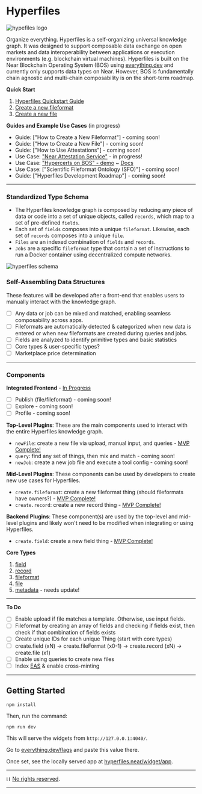 # Hyperfiles

![hypefiles logo](images/logoblack.png)

Organize everything. Hyperfiles is a self-organizing universal knowledge graph. It was designed to support composable data exchange on open markets and data interoperability between applications or execution environments (e.g. blockchain virtual machines). Hyperfiles is built on the Near Blockchain Operating System (BOS) using [everything.dev](https://everything.dev) and currently only supports data types on Near. However, BOS is fundamentally chain agnostic and multi-chain composability is on the short-term roadmap.

**Quick Start**

1. [Hyperfiles Quickstart Guide](http://docs.hyperfiles.org)
2. [Create a new fileformat](https://everything.dev/flowscience.near/widget/create.fileFormat)
3. [Create a new file](https://everything.dev/flowscience.near/widget/create.file)

**Guides and Example Use Cases** (in progress)
- Guide: ["How to Create a New Fileformat"] - coming soon!
- Guide: ["How to Create a New File"] - coming soon!
- Guide: ["How to Use Attestations"] - coming soon!
- Use Case: ["Near Attestation Service"](https://near.social/flowscience.near/widget/NAS) - in progress!
- Use Case: ["Hypercerts on BOS" - demo](https://near.social/flowscience.near/widget/hypercert.page) ~ [Docs](https://github.com/open-cann/hypercerts-on-bos)
- Use Case: ["Scientific Fileformat Ontology (SFO)"] - coming soon!
- Guide: ["Hyperfiles Development Roadmap"] - coming soon!

---

### Standardized Type Schema
- The Hyperfiles knowledge graph is composed by reducing any piece of data or code into a set of unique objects, called `records`, which map to a set of pre-defined `fields`.
- Each set of `fields` composes into a unique `fileformat`. Likewise, each set of `records` composes into a unique `file`.
- `Files` are an indexed combination of `fields` and `records`.
- `Jobs` are a specific `fileformat` type that contain a set of instructions to run a Docker container using decentralized compute networks.

![hyperfiles schema](images/core_schema.png)

### Self-Assembling Data Structures
These features will be developed after a front-end that enables users to manually interact with the knowledge graph.

- [ ] Any data or job can be mixed and matched, enabling seamless composability across apps.
- [ ] Fileformats are automatically detected & categorized when new data is entered or when new fileformats are created during queries and jobs.
- [ ] Fields are analyzed to identify primitive types and basic statistics
- [ ] Core types & user-specific types?
- [ ] Marketplace price determination

---

### Components

**Integrated Frontend** - [In Progress](https://github.com/flowscience/hyperfiles/tree/master/widgets/plugins/hyperfiles.jsx)
- [ ] Publish (file/fileformat) - coming soon!
- [ ] Explore - coming soon!
- [ ] Profile - coming soon!

**Top-Level Plugins**: These are the main components used to interact with the entire Hyperfiles knowledge graph.
- `newFile`: create a new file via upload, manual input, and queries - [MVP Complete!](https://everything.dev/flowscience.near/widget/create.file)
- `query`: find any set of things, then mix and match - coming soon!
- `newJob`: create a new job file and execute a tool config - coming soon!

**Mid-Level Plugins**: These components can be used by developers to create new use cases for Hyperfiles.
- `create.fileformat`: create a new fileformat thing (should fileformats have owners?) - [MVP Complete!](https://everything.dev/flowscience.near/widget/create.fileFormat)
- `create.record`: create a new record thing - [MVP Complete!](https://everything.dev/flowscience.near/widget/create.record)

**Backend Plugins**: These component(s) are used by the top-level and mid-level plugins and likely won't need to be modified when integrating or using Hyperfiles.
- `create.field`: create a new field thing - [MVP Complete!](https://everything.dev/flowscience.near/widget/create.field)

**Core Types**
1. [field](https://github.com/flowscience/hyperfiles/blob/master/types/core_types/field.json)
2. [record](https://github.com/flowscience/hyperfiles/blob/master/types/core_types/record.json)
3. [fileformat](https://github.com/flowscience/hyperfiles/blob/master/types/core_types/fileformat.json)
4. [file](https://github.com/flowscience/hyperfiles/blob/master/types/core_types/file.json)
5. [metadata](https://github.com/flowscience/hyperfiles/blob/master/types/core_types/metadata.json) - needs update!

---

**To Do**
- [ ] Enable upload if file matches a template. Otherwise, use input fields.
- [ ] Fileformat by creating an array of fields and checking if fields exist, then check if that combination of fields exists
- [ ] Create unique IDs for each unique Thing (start with core types)
- [ ] create.field (xN) → create.fileFormat (x0-1) → create.record (xN) → create.file (x1)
- [ ] Enable using queries to create new files
- [ ] Index [EAS](https://attest.sh/) & enable cross-minting

---

## Getting Started 

```
npm install
```

Then, run the command:

```
npm run dev
```

This will serve the widgets from `http://127.0.0.1:4040/`.

Go to [everything.dev/flags](https://everything.dev) and paste this value there.

Once set, see the locally served app at [hyperfiles.near/widget/app](https://everything.dev/hyperfiles.near/widget/app).

---

<img src="https://upload.wikimedia.org/wikipedia/commons/thumb/e/eb/PD-icon-black.svg/800px-PD-icon-black.svg.png" alt="Unlicense" width="12" height="12" /> [No rights reserved](https://github.com/flowscience/hyperfiles/blob/master/LICENSE).

---

